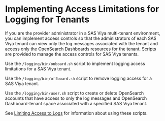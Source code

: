 # Implementing Access Limitations for Logging for Tenants

If you are the provider administrator in a SAS Viya multi-tenant 
environment, you 
can implement access controls so that the administrators of each 
SAS Viya tenant can view only the log messages associated with the 
tenant and 
access only the OpenSearch Dashboards resources for the tenant. Scripts are provided 
to manage the access controls for SAS Viya tenants.

Use the `/logging/bin/onboard.sh` script to implement logging access limitations 
for a SAS Viya tenant.

Use the `/logging/bin/offboard.sh` script to remove logging access 
for a SAS Viya tenant.

Use the `/logging/bin/user.sh` script to create or delete OpenSearch accounts 
that have access to only the log messages and OpenSearch Dashboard-tenant space 
associated with a specified SAS Viya tenant.

See [Limiting Access to Logs](Limiting_Access_to_Logs.md) for information 
about using these scripts.

